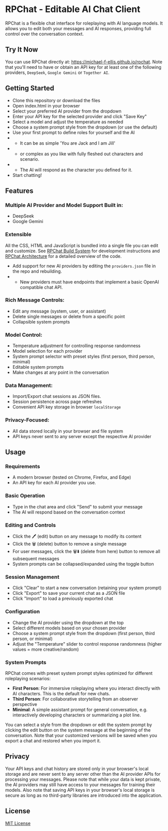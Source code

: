 # RPChat - Editable AI Chat Client

RPChat is a flexible chat interface for roleplaying with AI language models. It allows you to edit both your messages and AI responses, providing full control over the conversation context.

## Try It Now
You can use RPChat directly at: https://michael-f-ellis.github.io/rpchat. Note that you'll need to have or obtain an API key for at least one of the following providers, `DeepSeek`, `Google Gemini` or `Together AI`. 

## Getting Started
- Clone this repository or download the files
- Open index.html in your browser
- Select your preferred AI provider from the dropdown
- Enter your API key for the selected provider and click "Save Key"
- Select a model and adjust the temperature as needed
- Choose a system prompt style from the dropdown (or use the default)
- Use your first prompt to define roles for yourself and the AI
- - It can be as simple 'You are Jack and I am Jill' 
- - or complex as you like with fully fleshed out characters and scenario.
- - The AI will respond as the character you defined for it.
- Start chatting!

## Features
### Multiple AI Provider and Model Support Built in:
- DeepSeek
- Google Gemini
  
### Extensible
All the CSS, HTML and JavaScript is bundled into a single file you can edit and customize. See [RPChat Build System](BUILD.md) for development instructions and [RPChat Architecture](ARCHITECTURE.md) for a detailed overview of the code.

- Add support for new AI providers by editing the `providers.json` file in the repo and rebuilding.
- - New providers must have endpoints that implement a basic  OpenAI compatible chat API.
### Rich Message Controls:
- Edit any message (system, user, or assistant)
- Delete single messages or delete from a specific point
- Collapsible system prompts
### Model Control:
- Temperature adjustment for controlling response randomness
- Model selection for each provider
- System prompt selector with preset styles (first person, third person, minimal)
- Editable system prompts
- Make changes at any point in the conversation
### Data Management:
- Import/Export chat sessions as JSON files.
- Session persistence across page refreshes
- Convenient API key storage in browser `localStorage`
### Privacy-Focused:
- All data stored locally in your browser and file system
- API keys never sent to any server except the respective AI provider
## Usage
### Requirements
- A modern browser (tested on Chrome, Firefox, and Edge)
- An API key for each AI provider you use.
### Basic Operation
- Type in the chat area and click "Send" to submit your message
- The AI will respond based on the conversation context
### Editing and Controls
- Click the 🖊️ (edit) button on any message to modify its content
- Click the 🗑️ (delete) button to remove a single message
- For user messages, click the 🗑️⬇️ (delete from here) button to remove all subsequent messages
- System prompts can be collapsed/expanded using the toggle button
### Session Management
- Click "Clear" to start a new conversation (retaining your system prompt)
- Click "Export" to save your current chat as a JSON file
- Click "Import" to load a previously exported chat
### Configuration
- Change the AI provider using the dropdown at the top
- Select different models based on your chosen provider
- Choose a system prompt style from the dropdown (first person, third person, or minimal)
- Adjust the "Temperature" slider to control response randomness (higher values = more creative/random)
### System Prompts
RPChat comes with preset system prompt styles optimized for different roleplaying scenarios:
- **First Person**: For immersive roleplaying where you interact directly with AI characters. This is the default for new chats.
- **Third Person**: For collaborative storytelling from an observer perspective
- **Minimal**: A simple assistant prompt for general conversation, e.g. interactively developing characters or summarizing a plot line.

You can select a style from the dropdown or edit the system prompt by clicking the edit button on the system message at the beginning of the conversation. Note that your customized versions will be saved when you export a chat and restored when you import it.

## Privacy
Your API keys and chat history are stored only in your browser's local storage and are never sent to any server other than the AI provider APIs for processing your messages. Please note that while your data is kept private, the AI providers may still have access to your messages for training their models. Also note that saving API keys in your browser's local storage is secure as long as no third-party libraries are introduced into the application. 

## License
[MIT License](LICENSE)
